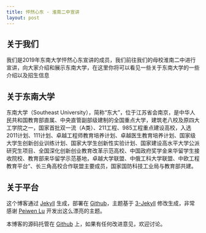 ```yaml
---
title: 怦然心东 - 淮南二中宣讲
layout: post
---
```


## 关于我们

我们是2019年东南大学怦然心东宣讲的成员，我们前往我们的母校淮南二中进行宣讲，向大家介绍和展示东南大学，在这里你将可以看见一些关于东南大学的一些介绍以及招生信息

## 关于东南大学

东南大学（Southeast University），简称“东大”，位于江苏省会南京，是中华人民共和国教育部直属、中央直管副部级建制的全国重点大学，建筑老八校及原四大工学院之一，国家首批双一流（A类）、211工程、985工程重点建设高校，入选2011计划、111计划、卓越工程师教育培养计划、卓越医生教育培养计划、国家级大学生创新创业训练计划、国家大学生创新性实验计划、国家建设高水平大学公派研究生项目、全国深化创新创业教育改革示范高校、中国政府奖学金来华留学生接收院校、教育部来华留学示范基地，卓越大学联盟、中俄工科大学联盟、中欧工程教育平台“、长三角高校合作联盟主要成员，国家国防科技工业局与教育部共建。

## 关于平台

这个博客通过 [Jekyll](http://jekyllrb.com/) 生成，部署在 [Github](https://pages.github.com)，主题基于 [3-Jekyll](https://github.com/P233/3-Jekyll) 修改生成，非常感谢 [Peiwen Lu](https://github.com/P233) 开发出这么漂亮的主题。

本博客的源码托管在 [Github](https://github.com/SEU-HNEZ/SEU-HNEZ.github.io) 上，如果有任何改进意见，欢迎讨论。
